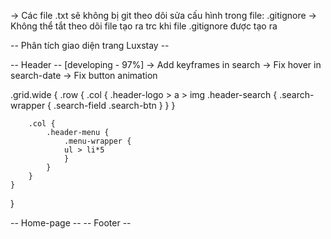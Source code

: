 -> Các file .txt sẽ không bị git theo dõi sửa cấu hình trong file: .gitignore
-> Không thể tắt theo dõi file tạo ra trc khi file .gitignore được tạo ra

-- Phân tích giao diện trang Luxstay --

-- Header -- [developing - 97%]
-> Add keyframes in search
-> Fix hover in search-date
-> Fix button animation

.grid.wide {
    .row {
        .col {
            .header-logo > a > img
            .header-search {
                .search-wrapper {
                .search-field
                .search-btn
                }
            }
        }
        
        .col {
            .header-menu {
                .menu-wrapper {
                ul > li*5
                }
            }
        }
    }
}

-- Home-page --
-- Footer --